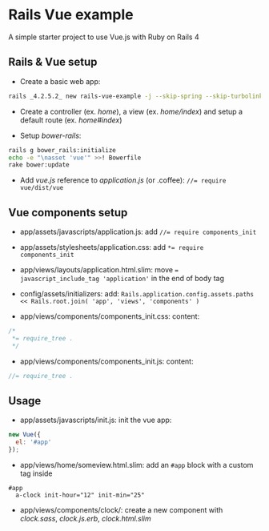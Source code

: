 # Rails Vue example

A simple starter project to use Vue.js with Ruby on Rails 4

## Rails & Vue setup

- Create a basic web app:
```sh
rails _4.2.5.2_ new rails-vue-example -j --skip-spring --skip-turbolinks
```

- Create a controller (ex. *home*), a view (ex. *home/index*) and setup a default route (ex. *home#index*)

- Setup *bower-rails*:
```sh
rails g bower_rails:initialize
echo -e "\nasset 'vue'" >>! Bowerfile
rake bower:update
```

- Add *vue.js* reference to *application.js* (or .coffee): `//= require vue/dist/vue`

## Vue components setup

- app/assets/javascripts/application.js: add `//= require components_init`

- app/assets/stylesheets/application.css: add `*= require components_init`

- app/views/layouts/application.html.slim: move `= javascript_include_tag 'application'` in the end of body tag

- config/assets/initializers: add:
`Rails.application.config.assets.paths << Rails.root.join( 'app', 'views', 'components' )`

- app/views/components/components_init.css: content:
```css
/*
 *= require_tree .
 */
```

- app/views/components/components_init.js: content:
```javascript
//= require_tree .
```

## Usage

- app/assets/javascripts/init.js: init the vue app:
```javascript
new Vue({
  el: '#app'
});
```

- app/views/home/someview.html.slim: add an `#app` block with a custom tag inside
```slim
#app
  a-clock init-hour="12" init-min="25"
```

- app/views/components/clock/: create a new component with *clock.sass*, *clock.js.erb*, *clock.html.slim*

